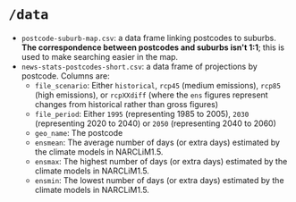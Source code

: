 # `/data`

- `postcode-suburb-map.csv`: a data frame linking postcodes to suburbs. **The correspondence between postcodes and suburbs isn't 1:1**; this is used to make searching easier in the map.
- `news-stats-postcodes-short.csv`: a data frame of projections by postcode. Columns are:
  - `file_scenario`: Either `historical`, `rcp45` (medium emissions), `rcp85` (high emissions), or `rcpXXdiff` (where the `ens` figures represent changes from historical rather than gross figures)
  - `file_period`: Either `1995` (representing 1985 to 2005), `2030` (representing 2020 to 2040) or `2050` (representing 2040 to 2060)
  - `geo_name`: The postcode
  - `ensmean`: The average number of days (or extra days) estimated by the climate models in NARCLiM1.5.
  - `ensmax`: The highest number of days (or extra days) estimated by the climate models in NARCLiM1.5.
  - `ensmin`: The lowest number of days (or extra days) estimated by the climate models in NARCLiM1.5.